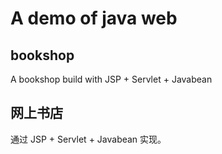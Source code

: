 # A demo of java web 

## bookshop
A bookshop build with JSP + Servlet + Javabean

## 网上书店
通过 JSP + Servlet + Javabean 实现。
